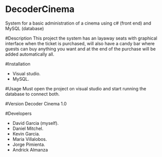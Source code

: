 # DecoderCinema
System for a basic administration of a cinema using c# (front end) and MySQL (database)

#Description
This project the system has an layaway seats with graphical interface when the ticket is purchased, 
will also have a candy bar where guests can buy anything you want and at the end of the purchase will be added automatically all.

#Installation
* Visual studio.
* MySQL.

#Usage
Must open the project on visual studio and start running the database to connect both.

#Version
Decoder Cinema 1.0

#Developers
* David Garcia (myself).
* Daniel Mitchel.
* Kevin Garcia.
* Maria Villalobos.
* Jorge Pimienta.
* Andrick Almanza
